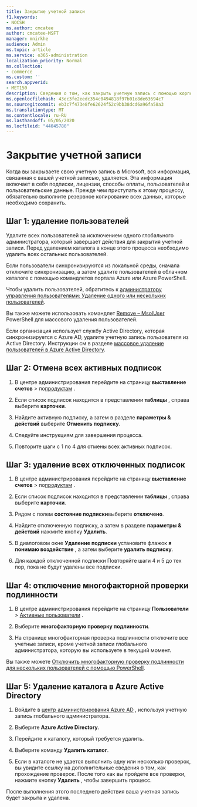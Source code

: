 ```yaml
---
title: Закрытие учетной записи
f1.keywords:
- NOCSH
ms.author: cmcatee
author: cmcatee-MSFT
manager: mnirkhe
audience: Admin
ms.topic: article
ms.service: o365-administration
localization_priority: Normal
ms.collection:
- commerce
ms.custom: ''
search.appverid:
- MET150
description: Сведения о том, как закрыть учетную запись с помощью корпорации Майкрософт.
ms.openlocfilehash: 43ec3fe2eedc354c0494818f97b01e8de63694c7
ms.sourcegitcommit: eb3c7f473e8fe62624f52c9bb38dcd6a96fa58a3
ms.translationtype: MT
ms.contentlocale: ru-RU
ms.lasthandoff: 05/05/2020
ms.locfileid: "44045780"
---
```

# <a name="close-your-account"></a>Закрытие учетной записи

Когда вы закрываете свою учетную запись в Microsoft, вся информация, связанная с вашей учетной записью, удаляется. Эта информация включает в себя подписки, лицензии, способы оплаты, пользователей и пользовательские данные. Прежде чем приступать к этому процессу, обязательно выполните резервное копирование всех данных, которые необходимо сохранить.

## <a name="step-1-delete-users"></a>Шаг 1: удаление пользователей

Удалите всех пользователей за исключением одного глобального администратора, который завершает действия для закрытия учетной записи. Перед удалением каталога в конце этого процесса необходимо удалить всех остальных пользователей.

Если пользователи синхронизируются из локальной среды, сначала отключите синхронизацию, а затем удалите пользователей в облачном каталоге с помощью командлетов портала Azure или Azure PowerShell.

Чтобы удалить пользователей, обратитесь к <a href="https://docs.microsoft.com/office365/admin/add-users/delete-a-user?view=o365-worldwide#user-management-admin-delete-one-or-more-users-from-office-365">администратору управления пользователями: Удаление одного или нескольких пользователей</a>.

Вы также можете использовать командлет <a href="https://go.microsoft.com/fwlink/?linkid=842230">Remove – MsolUser</a> PowerShell для массового удаления пользователей.

Если организация использует службу Active Directory, которая синхронизируется с Azure AD, удалите учетную запись пользователя из Active Directory. Инструкции см в разделе <a href="https://docs.microsoft.com/azure/active-directory/users-groups-roles/users-bulk-delete">массовое удаление пользователей в Azure Active Directory</a>.

## <a name="step-2-cancel-all-active-subscriptions"></a>Шаг 2: Отмена всех активных подписок

1. В центре администрирования перейдите на страницу **выставление счетов** > по<a href="https://go.microsoft.com/fwlink/p/?linkid=842054" target="_blank">продуктам</a> .

2. Если список подписок находится в представлении **таблицы** , справа выберите **карточки**.

3. Найдите активную подписку, а затем в разделе **параметры & действий** выберите **Отменить подписку**.

4. Следуйте инструкциям для завершения процесса.

5. Повторите шаги с 1 по 4 для отмены всех активных подписок.

## <a name="step-3-delete-all-disabled-subscriptions"></a>Шаг 3: удаление всех отключенных подписок

1. В центре администрирования перейдите на страницу **выставление счетов** > по<a href="https://go.microsoft.com/fwlink/p/?linkid=842054" target="_blank">продуктам</a> .

2. Если список подписок находится в представлении **таблицы** , справа выберите **карточки**.

3. Рядом с полем **состояние подписки**выберите **отключено**.

4. Найдите отключенную подписку, а затем в разделе **параметры & действий** нажмите кнопку **Удалить**.

5. В диалоговом окне **Удаление подписки** установите флажок **я понимаю воздействие** , а затем выберите **удалить подписку**.

6. Для каждой отключенной подписки Повторяйте шаги 4 и 5 до тех пор, пока не будут удалены все подписки.

## <a name="step-4-disable-multi-factor-authentication"></a>Шаг 4: отключение многофакторной проверки подлинности

1. В центре администрирования перейдите на страницу **Пользователи** > <a href="https://go.microsoft.com/fwlink/p/?linkid=834822" target="_blank">Активные пользователи</a> .

2. Выберите **многофакторную проверку подлинности**.

3. На странице многофакторная проверка подлинности отключите все учетные записи, кроме учетной записи глобального администратора, которую вы используете в текущий момент.

Вы также можете <a href="https://docs.microsoft.com/azure/active-directory/authentication/howto-mfa-userstates#change-state-using-powershell">Отключить многофакторную проверку подлинности для нескольких пользователей с помощью PowerShell</a>.

## <a name="step-5-delete-the-directory-in-azure-active-directory"></a>Шаг 5: Удаление каталога в Azure Active Directory

1. Войдите в <a href="https://aad.portal.azure.com/" target="_blank">центр администрирования Azure AD</a> , используя учетную запись глобального администратора.

2. Выберите **Azure Active Directory**.

3. Перейдите к каталогу, который требуется удалить.

4. Выберите команду **Удалить каталог**.

5. Если в каталоге не удается выполнить одну или несколько проверок, вы увидите ссылку на дополнительные сведения о том, как прохождение проверок. После того как вы пройдете все проверки, нажмите кнопку **Удалить** , чтобы завершить процесс.

После выполнения этого последнего действия ваша учетная запись будет закрыта и удалена.
